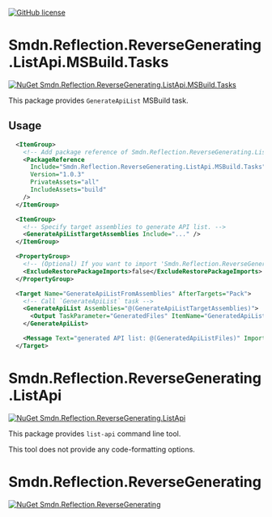 [![GitHub license](https://img.shields.io/github/license/smdn/Smdn.Reflection.ReverseGenerating)](https://github.com/smdn/Smdn.Reflection.ReverseGenerating/blob/main/LICENSE.txt)

# Smdn.Reflection.ReverseGenerating.ListApi.MSBuild.Tasks
[![NuGet Smdn.Reflection.ReverseGenerating.ListApi.MSBuild.Tasks](https://img.shields.io/nuget/v/Smdn.Reflection.ReverseGenerating.ListApi.MSBuild.Tasks.svg)](https://www.nuget.org/packages/Smdn.Reflection.ReverseGenerating.ListApi.MSBuild.Tasks/)

This package provides `GenerateApiList` MSBuild task.

## Usage
```xml
  <ItemGroup>
    <!-- Add package reference of Smdn.Reflection.ReverseGenerating.ListApi.MSBuild.Tasks. -->
    <PackageReference
      Include="Smdn.Reflection.ReverseGenerating.ListApi.MSBuild.Tasks"
      Version="1.0.3"
      PrivateAssets="all"
      IncludeAssets="build"
    />
  </ItemGroup>

  <ItemGroup>
    <!-- Specify target assemblies to generate API list. -->
    <GenerateApiListTargetAssemblies Include="..." />
  </ItemGroup>

  <PropertyGroup>
    <!-- (Optional) If you want to import 'Smdn.Reflection.ReverseGenerating.ListApi.MSBuild.Tasks.targets' even if the build target is `pack`. -->
    <ExcludeRestorePackageImports>false</ExcludeRestorePackageImports>
  </PropertyGroup>

  <Target Name="GenerateApiListFromAssemblies" AfterTargets="Pack">
    <!-- Call `GenerateApiList` task -->
    <GenerateApiList Assemblies="@(GenerateApiListTargetAssemblies)">
      <Output TaskParameter="GeneratedFiles" ItemName="GeneratedApiListFiles" />
    </GenerateApiList>

    <Message Text="generated API list: @(GeneratedApiListFiles)" Importance="high" />
  </Target>
```

# Smdn.Reflection.ReverseGenerating.ListApi
[![NuGet Smdn.Reflection.ReverseGenerating.ListApi](https://img.shields.io/nuget/v/Smdn.Reflection.ReverseGenerating.ListApi.svg)](https://www.nuget.org/packages/Smdn.Reflection.ReverseGenerating.ListApi/)

This package provides `list-api` command line tool.

This tool does not provide any code-formatting options.

# Smdn.Reflection.ReverseGenerating
[![NuGet Smdn.Reflection.ReverseGenerating](https://img.shields.io/nuget/v/Smdn.Reflection.ReverseGenerating.svg)](https://www.nuget.org/packages/Smdn.Reflection.ReverseGenerating/)
